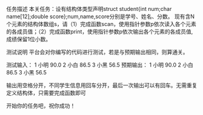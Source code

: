 任务描述
本关任务：设有结构体类型声明struct student{int num;char name[12];double score};num,name,score分别是学号、姓名、分数。
现有含N个元素的结构体数组s，请（1）完成函数scan，使用指针参数p依次读入各个元素的各成员值；（2）完成函数print，使用指针参数p依次输出各个元素的各成员值,成绩保留1位小数。

测试说明
平台会对你编写的代码进行测试，若是与预期输出相同，则算通关。

测试输入：
1 小明 90.0
2 小白 86.5
3 小黑 56.5
预期输出：
1 小明 90.0
2 小白 86.5
3 小黑 56.5

输出用空格分开，不同学生信息用回车分开，最后一次输出可以有回车。无需重复定义结构体，只需要完成函数即可

开始你的任务吧，祝你成功！